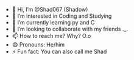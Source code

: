 - 👋 Hi, I’m @Shad067 (Shadow)
- 👀 I’m interested in Coding and Studying
- 🌱 I’m currently learning py and C
- 💞️ I’m looking to collaborate with my friends ._.
- 📫 How to reach me? Why? O.o
- 😄 Pronouns: He/him
- ⚡ Fun fact: You can also call me Shad

<!---
Shad067/Shad067 is a ✨ special ✨ repository because its `README.md` (this file) appears on your GitHub profile.
You can click the Preview link to take a look at your changes.
--->
